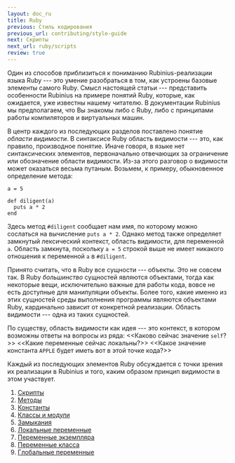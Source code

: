 ```yaml
---
layout: doc_ru
title: Ruby
previous: Стиль кодирования
previous_url: contributing/style-guide
next: Скрипты
next_url: ruby/scripts
review: true
---
```


Один из способов приблизиться к пониманию Rubinius-реализации языка Ruby ---
это умение разобраться в том, как устроены базовые элементы самого Ruby. Смысл
настоящей статьи --- представить особенности Rubinius на примере понятий
Ruby, которые, как ожидается, уже известны нашему читателю. В документации
Rubinius мы предполагаем, что Вы знакомы либо с Ruby, либо с принципами работы
компиляторов и виртуальных машин.

В центр каждого из последующих разделов поставлено понятие
_области видимости_. В синтаксисе Ruby область видимости --- это, как правило,
производное понятие. Иначе говоря, в языке нет синтаксических элементов,
первоначально отвечающих за ограничение или обозначение области видимости.
Из-за этого разговор о видимости может оказаться весьма путаным. Возьмем, к
примеру, обыкновенное определение метода:

    a = 5

    def diligent(a)
      puts a * 2
    end

Здесь метод `#diligent` сообщает нам имя, по которому можно сослаться на
вычисление `puts a * 2`. Однако метод также определяет замкнутый лексический
контекст, область видимости, для переменной `a`. Область замкнута, поскольку
`a = 5` строкой выше не имеет никакого отношения к переменной `a` в
`#diligent`.

Принято считать, что в Ruby все сущности --- объекты. Это не совсем так. В
Ruby _большинство_ сущностей являются объектами, тогда как некоторые вещи,
исключительно важные для работы кода, вовсе не есть доступные для манипуляции
объекты.  Более того, какие именно из этих сущностей среды выполнения
программы являются объектами Ruby, кардинально зависит от конкретной
реализации. Область видимости --- одна из таких сущностей.

По существу, область видимости как идея --- это контекст, в котором возможны
ответы на вопросы из ряда: <<Каково сейчас значение `self`?>> <<Какие
переменные сейчас локальны?>> <<Какое значение константа `APPLE` будет иметь
вот в этой точке кода?>>

Каждый из последующих элементов Ruby обсуждается с точки зрения их реализации
в Rubinius и того, каким образом принцип видимости в этом участвует.

1. [Скрипты](/doc/ru/ruby/scripts/)
1. [Методы](/doc/ru/ruby/methods/)
1. [Константы](/doc/ru/ruby/constants/)
1. [Классы и модули](/doc/ru/ruby/classes-and-modules/)
1. [Замыкания](/doc/ru/ruby/blocks-and-procs/)
1. [Локальные переменные](/doc/ru/ruby/local-variables/)
1. [Переменные экземпляра](/doc/ru/ruby/instance-variables/)
1. [Переменные класса](/doc/ru/ruby/class-variables/)
1. [Глобальные переменные](/doc/ru/ruby/global-variables/)
